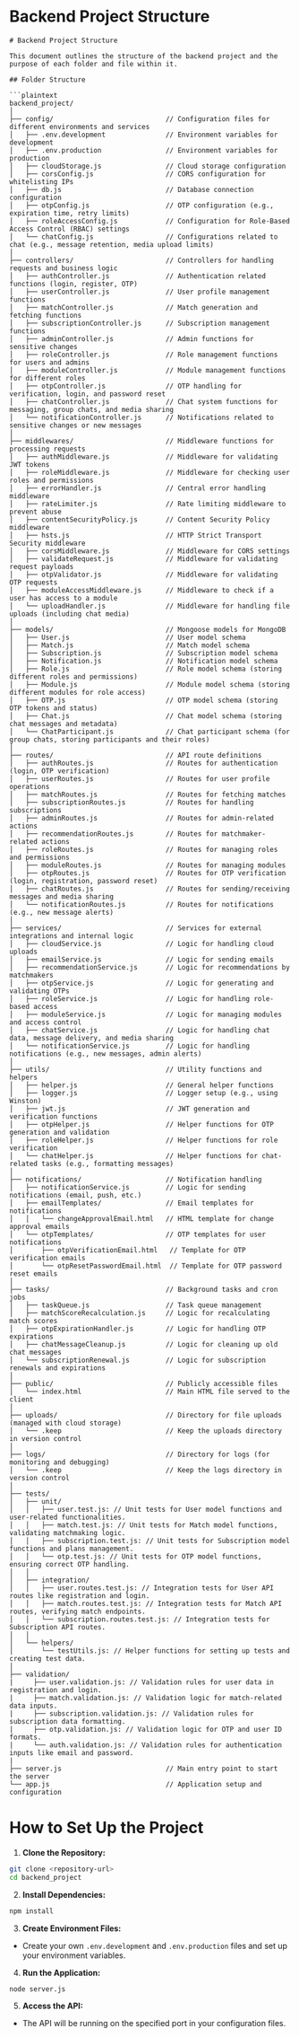 # Backend Project Structure

```plaintext
# Backend Project Structure

This document outlines the structure of the backend project and the purpose of each folder and file within it.

## Folder Structure

```plaintext
backend_project/
│
├── config/                            // Configuration files for different environments and services
│   ├── .env.development               // Environment variables for development
│   ├── .env.production                // Environment variables for production
│   ├── cloudStorage.js                // Cloud storage configuration
│   ├── corsConfig.js                  // CORS configuration for whitelisting IPs
│   ├── db.js                          // Database connection configuration
│   ├── otpConfig.js                   // OTP configuration (e.g., expiration time, retry limits)
│   ├── roleAccessConfig.js            // Configuration for Role-Based Access Control (RBAC) settings
│   └── chatConfig.js                  // Configurations related to chat (e.g., message retention, media upload limits)
│
├── controllers/                       // Controllers for handling requests and business logic
│   ├── authController.js              // Authentication related functions (login, register, OTP)
│   ├── userController.js              // User profile management functions
│   ├── matchController.js             // Match generation and fetching functions
│   ├── subscriptionController.js      // Subscription management functions
│   ├── adminController.js             // Admin functions for sensitive changes
│   ├── roleController.js              // Role management functions for users and admins
│   ├── moduleController.js            // Module management functions for different roles
│   ├── otpController.js               // OTP handling for verification, login, and password reset
│   ├── chatController.js              // Chat system functions for messaging, group chats, and media sharing
│   └── notificationController.js      // Notifications related to sensitive changes or new messages
│
├── middlewares/                       // Middleware functions for processing requests
│   ├── authMiddleware.js              // Middleware for validating JWT tokens
│   ├── roleMiddleware.js              // Middleware for checking user roles and permissions
│   ├── errorHandler.js                // Central error handling middleware
│   ├── rateLimiter.js                 // Rate limiting middleware to prevent abuse
│   ├── contentSecurityPolicy.js       // Content Security Policy middleware
│   ├── hsts.js                        // HTTP Strict Transport Security middleware
│   ├── corsMiddleware.js              // Middleware for CORS settings
│   ├── validateRequest.js             // Middleware for validating request payloads
│   ├── otpValidator.js                // Middleware for validating OTP requests
│   ├── moduleAccessMiddleware.js      // Middleware to check if a user has access to a module
│   └── uploadHandler.js               // Middleware for handling file uploads (including chat media)
│
├── models/                            // Mongoose models for MongoDB
│   ├── User.js                        // User model schema
│   ├── Match.js                       // Match model schema
│   ├── Subscription.js                // Subscription model schema
│   ├── Notification.js                // Notification model schema
│   ├── Role.js                        // Role model schema (storing different roles and permissions)
│   ├── Module.js                      // Module model schema (storing different modules for role access)
│   ├── OTP.js                         // OTP model schema (storing OTP tokens and status)
│   ├── Chat.js                        // Chat model schema (storing chat messages and metadata)
│   └── ChatParticipant.js             // Chat participant schema (for group chats, storing participants and their roles)
│
├── routes/                            // API route definitions
│   ├── authRoutes.js                  // Routes for authentication (login, OTP verification)
│   ├── userRoutes.js                  // Routes for user profile operations
│   ├── matchRoutes.js                 // Routes for fetching matches
│   ├── subscriptionRoutes.js          // Routes for handling subscriptions
│   ├── adminRoutes.js                 // Routes for admin-related actions
│   ├── recommendationRoutes.js        // Routes for matchmaker-related actions
│   ├── roleRoutes.js                  // Routes for managing roles and permissions
│   ├── moduleRoutes.js                // Routes for managing modules
│   ├── otpRoutes.js                   // Routes for OTP verification (login, registration, password reset)
│   ├── chatRoutes.js                  // Routes for sending/receiving messages and media sharing
│   └── notificationRoutes.js          // Routes for notifications (e.g., new message alerts)
│
├── services/                          // Services for external integrations and internal logic
│   ├── cloudService.js                // Logic for handling cloud uploads
│   ├── emailService.js                // Logic for sending emails
│   ├── recommendationService.js       // Logic for recommendations by matchmakers
│   ├── otpService.js                  // Logic for generating and validating OTPs
│   ├── roleService.js                 // Logic for handling role-based access
│   ├── moduleService.js               // Logic for managing modules and access control
│   ├── chatService.js                 // Logic for handling chat data, message delivery, and media sharing
│   └── notificationService.js         // Logic for handling notifications (e.g., new messages, admin alerts)
│
├── utils/                             // Utility functions and helpers
│   ├── helper.js                      // General helper functions
│   ├── logger.js                      // Logger setup (e.g., using Winston)
│   ├── jwt.js                         // JWT generation and verification functions
│   ├── otpHelper.js                   // Helper functions for OTP generation and validation
│   ├── roleHelper.js                  // Helper functions for role verification
│   └── chatHelper.js                  // Helper functions for chat-related tasks (e.g., formatting messages)
│
├── notifications/                     // Notification handling
│   ├── notificationService.js         // Logic for sending notifications (email, push, etc.)
│   ├── emailTemplates/                // Email templates for notifications
│   │   └── changeApprovalEmail.html   // HTML template for change approval emails
│   └── otpTemplates/                  // OTP templates for user notifications
│       ├── otpVerificationEmail.html   // Template for OTP verification emails
│       └── otpResetPasswordEmail.html  // Template for OTP password reset emails
│
├── tasks/                             // Background tasks and cron jobs
│   ├── taskQueue.js                   // Task queue management
│   ├── matchScoreRecalculation.js     // Logic for recalculating match scores
│   ├── otpExpirationHandler.js        // Logic for handling OTP expirations
│   ├── chatMessageCleanup.js          // Logic for cleaning up old chat messages
│   └── subscriptionRenewal.js         // Logic for subscription renewals and expirations
│
├── public/                            // Publicly accessible files
│   └── index.html                     // Main HTML file served to the client
│
├── uploads/                           // Directory for file uploads (managed with cloud storage)
│   └── .keep                          // Keep the uploads directory in version control
│
├── logs/                              // Directory for logs (for monitoring and debugging)
│   └── .keep                          // Keep the logs directory in version control
│
├── tests/
│   ├── unit/
│   │   ├── user.test.js: // Unit tests for User model functions and user-related functionalities.
│   │   ├── match.test.js: // Unit tests for Match model functions, validating matchmaking logic.
│   │   ├── subscription.test.js: // Unit tests for Subscription model functions and plans management.
│   │   └── otp.test.js: // Unit tests for OTP model functions, ensuring correct OTP handling.
│   │
│   ├── integration/
│   │   ├── user.routes.test.js: // Integration tests for User API routes like registration and login.
│   │   ├── match.routes.test.js: // Integration tests for Match API routes, verifying match endpoints.
│   │   └── subscription.routes.test.js: // Integration tests for Subscription API routes.
│   │
│   └── helpers/
│       └── testUtils.js: // Helper functions for setting up tests and creating test data.
│
├── validation/
|     ├── user.validation.js: // Validation rules for user data in registration and login.
|     ├── match.validation.js: // Validation logic for match-related data inputs.
|     ├── subscription.validation.js: // Validation rules for subscription data formatting.
|     ├── otp.validation.js: // Validation logic for OTP and user ID formats.
|     └── auth.validation.js: // Validation rules for authentication inputs like email and password.
|     
├── server.js                          // Main entry point to start the server
└── app.js                             // Application setup and configuration
```



# How to Set Up the Project

1. **Clone the Repository:**
```bash
git clone <repository-url>
cd backend_project
```

2. **Install Dependencies:**
```bash
npm install
```

3. **Create Environment Files:**
- Create your own `.env.development` and `.env.production` files and set up your environment variables.

4. **Run the Application:**
```bash
node server.js
```

5. **Access the API:**
- The API will be running on the specified port in your configuration files.
